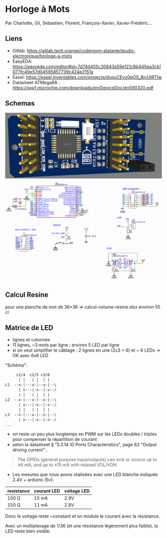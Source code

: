 # Horloge à Mots
Par Charlotte, Gil, Sebastien, Florent, François-Xavier, Xavier-Frédéric...

## Liens

- Gitlab: https://gitlab.tech.orange/coderoom-atalante/jeudis-electronique/horloge-a-mots
- EasyEDA: https://easyeda.com/editor#id=7d74d455c30843a59e121c8b445ea3cb|077fc49e57d04595857739c424e2151a
- Easel: https://easel.inventables.com/projects/dvpuCEvz0pOS_8ivUtRTIw
- Datasheet ATMega8A : https://ww1.microchip.com/downloads/en/DeviceDoc/en590320.pdf

## Schemas 

![board](doc/dtd2022/images/board3d.png)
![schema](doc/dtd2022/images/schema_avr.png)

## Calcul Resine
pour une planche de mot de 36*36 => calcul-volume-resine.xlsx
environ 55 cl

## Matrice de LED

- lignes et colonnes
- 11 lignes, ~3 mots par ligne ; environ 5 LED par ligne
- si on veut simplifier le câblage : 2 lignes en une (2x3 = 6) et ~ 6 LEDs 
-> OK avec 6x6 LED 

"Schéma": 
```
     c1/4  c2/5 c3/6
      | |   | |  | |
L1  --x-|---x-|--x-|--\
      | x---|-x--|-x--/
      | |   | |  | |
L2  --x-|---x-|--x-|--\
      | x---|-x--|-x--/
      | |   | |  | |
L3  --x-|---x-|--x-|--\
      | x---|-x--|-x--/
...
```
- on reste un peu plus longtemps en PWM sur les LEDs doubles / triples pour compenser la répartition de courant
- selon la datasheet § "5.3.14 IO Ports Characteristics", page 62 "Output driving current" : 

> The GPIOs (general purpose input/outputs) can sink or source up to ±6 mA, and up to
±15 mA with relaxed VOL/VOH. 

- Les mesures que nous avons réalisées avec une LED blanche indiquée 2.4V + arduino (5v): 

resistance | courant LED | voltage LED
-----------|-------------|-------------
100 Ω | 15 mA | 2.9V
150 Ω | 11 mA | 2.8V

Donc le voltage reste ~constant et on module le courant avec la résistance.

Avec un multiplexage de 1/36 (et une résistance légèrement plus faible), la LED reste bien visible.


